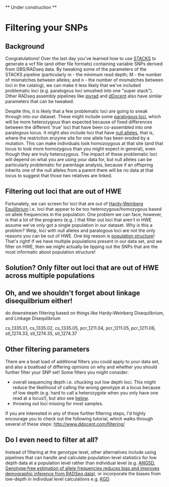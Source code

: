 ** Under construction **

# Filtering your SNPs

## Background
Congratulations! Over the last day you've learned how to use [STACKS](http://catchenlab.life.illinois.edu/stacks/) to generate a vcf file (and other file formats) containing variable SNPs derived from GBS/RADseq data. By tweaking some of the parameters of the STACKS pipeline (particularly m - the minimum read depth; M - the number of mismatches between alleles; and n - the number of mismatches between loci in the catalog), we can make it less likely that we've included problematic loci (e.g. paralogous loci smushed into one "super stack"). Other RADseq assembly pipelines like [ipyrad](https://ipyrad.readthedocs.io/) and [dDocent](http://www.ddocent.com/) also have similar parameters that can be tweaked.

Despite this, it is likely that a few problematic loci *are* going to sneak through into our dataset. These might include some [paralogous loci](https://en.wikipedia.org/wiki/Sequence_homology), which will be more heterozygous than expected because of fixed differences between the different 'true' loci that have been co-assembled into one paralogous locus. It might also include loci that have [null alleles](https://en.wikipedia.org/wiki/Null_allele#Evidence), that is, where the restriction enzyme site for one allele has been eroded by a mutation. This can make individuals look homozoygous at that site (and that locus to look more homozygous than you might expect in general), even though they are truly heterozygous. The impact of these problematic loci will depend on what you are using your data for, but null alleles can be particularly problematic for parentage analysis, because if an offspring inherits one of the null alleles from a parent there will be no data at that locus to suggest that those two relatives are linked.

## Filtering out loci that are out of HWE
Fortunately, we can screen for loci that are out of [Hardy-Weinberg Equilibrium](https://en.wikipedia.org/wiki/Hardy%E2%80%93Weinberg_principle) i.e. loci that appear to be too heterozygous/homozygous based on allele frequencies in the population. One problem we can face, however, is that a lot of the programs (e.g. []() ) that filter out loci that aren't in HWE assume we've only got a single population in our dataset. Why is this a problem? Welp, loci with null alleles and paralogous loci are not the only reasons you can be out of HWE. One big reason is [population structure](https://en.wikipedia.org/wiki/Wahlund_effect)! That's right! If we have multiple populations present in our data set, and we filter on HWE, then we might actually be tipping out the SNPs that are the most informatic about population structure!

## Solution? Only filter out loci that are out of HWE across multiple populations


## Oh, and we shouldn't forget about linkage disequilbrium either!



do downstream filtering based on things like Hardy-Weinberg Disequlibrium, and Linkage Disequlibrium


cs_1335.01, cs_1335.02, cs_1335.05, pcr_1211.04, pcr_1211.05,
            pcr_1211.06, stl_1274.33, stl_1274.35, stl_1274.37


## Other filtering parameters
There are a boat load of additional filters you could apply to your data set, and also a boatload of differing opinions on why and whether you should further filter your SNP set! Some filters you might consider:
* overall sequencing depth i.e. chucking out low depth loci. This might reduce the likelihood of calling the wrong genotype at a locus because of low depth (e.g. hard to call a heterozygote when you only have one read at a locus!), but also see [below](https://github.com/otagomohio/2019-06-11_GBS_EE/blob/master/sessions/filteringSNPs.md#do-i-even-need-to-filter-at-all).
* throwing out loci missing for most samples. 

If you are interested in any of these further filtering steps, I'd highly encourage you to check out the following tutorial, which walks through several of these steps:
http://www.ddocent.com/filtering/

## Do I even need to filter at all?
Instead of filtering at the genotype level, other alternatives include using pipelines that can handle and calculate population-level statistics for low depth data at a population level rather than individual level (e.g. [ANGSD](http://www.popgen.dk/angsd/index.php/ANGSD), [Genotype‐free estimation of allele frequencies reduces bias and improves demographic inference from RADSeq data](https://onlinelibrary-wiley-com.ezproxy.otago.ac.nz/doi/full/10.1111/1755-0998.12990)), or incorporate the biases from low-depth in individual level calculations e.g. [KGD](https://github.com/AgResearch/KGD).
